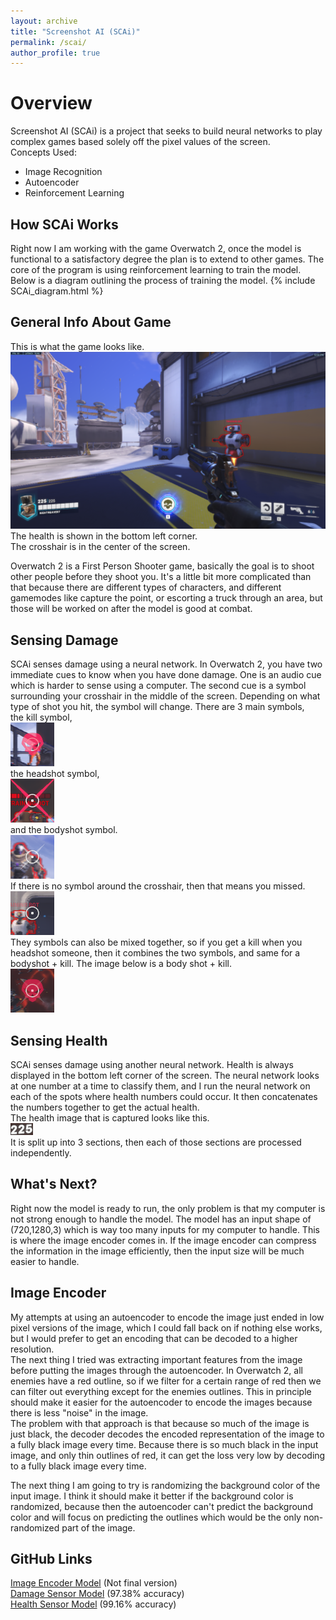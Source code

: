```yaml
---
layout: archive
title: "Screenshot AI (SCAi)"
permalink: /scai/
author_profile: true
---
```


Overview
======
Screenshot AI (SCAi) is a project that seeks to build neural networks to play complex games based solely off the pixel values of the screen.  
Concepts Used:  
- Image Recognition  
- Autoencoder
- Reinforcement Learning

How SCAi Works
-----
Right now I am working with the game Overwatch 2, once the model is functional to a satisfactory degree the plan is to extend to other games.
The core of the program is using reinforcement learning to train the model.
Below is a diagram outlining the process of training the model.
{% include SCAi_diagram.html %}

General Info About Game
-----
This is what the game looks like.  
![Image of Overwatch 2](https://github.com/EndeavoringOrb/EndeavoringOrb.github.io/blob/main/files/fullscreen_training_room2.png?raw=true)  
The health is shown in the bottom left corner.  
The crosshair is in the center of the screen.  

Overwatch 2 is a First Person Shooter game, basically the goal is to shoot other people before they shoot you. It's a little bit more complicated than that because there are different types of characters, and different gamemodes like capture the point, or escorting a truck through an area, but those will be worked on after the model is good at combat.

Sensing Damage
-----
SCAi senses damage using a neural network. In Overwatch 2, you have two immediate cues to know when you have done damage. One is an audio cue which is harder to sense using a computer. The second cue is a symbol surrounding your crosshair in the middle of the screen. Depending on what type of shot you hit, the symbol will change. There are 3 main symbols,  
the kill symbol,  
![An image of the kill symbol which is a red skull.](https://github.com/EndeavoringOrb/EndeavoringOrb.github.io/blob/cb48de249f356566fbb90d3e4d632dc647d21bd5/files/kill_shot.png?raw=true)  
the headshot symbol,  
![An image of the headshot symbol which is 4 diagonal red lines going outwards, centered at the crosshair.](https://github.com/EndeavoringOrb/EndeavoringOrb.github.io/blob/cb48de249f356566fbb90d3e4d632dc647d21bd5/files/headshot_plain.png?raw=true)  
and the bodyshot symbol.  
![An image of the bodyshot symbol which is the same as the headshot symbol except the lines are slightly shorter and they are white instead of red.](https://github.com/EndeavoringOrb/EndeavoringOrb.github.io/blob/cb48de249f356566fbb90d3e4d632dc647d21bd5/files/body_shot.png?raw=true)  
If there is no symbol around the crosshair, then that means you missed.  
![An image of just the crosshair because if you miss there is no symbol.](https://github.com/EndeavoringOrb/EndeavoringOrb.github.io/blob/cb48de249f356566fbb90d3e4d632dc647d21bd5/files/miss.png?raw=true)  
They symbols can also be mixed together, so if you get a kill when you headshot someone, then it combines the two symbols, and same for a bodyshot + kill. The image below is a body shot + kill.  
![An image showing a bodyshot plus a kill, which is a red skull with the white diagonal lines of a body shot.](https://github.com/EndeavoringOrb/EndeavoringOrb.github.io/blob/cb48de249f356566fbb90d3e4d632dc647d21bd5/files/bodyshot_kill.png?raw=true)  

Sensing Health
-----
SCAi senses damage using another neural network. Health is always displayed in the bottom left corner of the screen. The neural network looks at one number at a time to classify them, and I run the neural network on each of the spots where health numbers could occur. It then concatenates the numbers together to get the actual health.  
The health image that is captured looks like this.  
![An image showing what the health looks like.](https://github.com/EndeavoringOrb/EndeavoringOrb.github.io/blob/main/files/health_full.png?raw=true)  
It is split up into 3 sections, then each of those sections are processed independently.  

What's Next?
-----
Right now the model is ready to run, the only problem is that my computer is not strong enough to handle the model. The model has an input shape of (720,1280,3) which is way too many inputs for my computer to handle. This is where the image encoder comes in. If the image encoder can compress the information in the image efficiently, then the input size will be much easier to handle.

Image Encoder
-----
My attempts at using an autoencoder to encode the image just ended in low pixel versions of the image, which I could fall back on if nothing else works, but I would prefer to get an encoding that can be decoded to a higher resolution.  
The next thing I tried was extracting important features from the image before putting the images through the autoencoder. In Overwatch 2, all enemies have a red outline, so if we filter for a certain range of red then we can filter out everything except for the enemies outlines. This in principle should make it easier for the autoencoder to encode the images because there is less "noise" in the image.  
The problem with that approach is that because so much of the image is just black, the decoder decodes the encoded representation of the image to a fully black image every time. Because there is so much black in the input image, and only thin outlines of red, it can get the loss very low by decoding to a fully black image every time.

The next thing I am going to try is randomizing the background color of the input image. I think it should make it better if the background color is randomized, because then the autoencoder can't predict the background color and will focus on predicting the outlines which would be the only non-randomized part of the image.

GitHub Links
-----
[Image Encoder Model](https://github.com/EndeavoringOrb/SCAi/blob/main/autoencoders/autoencoder_E0.h5) (Not final version)  
[Damage Sensor Model](https://github.com/EndeavoringOrb/SCAi/blob/main/dmg_models/dmg_model35.h5) (97.38% accuracy)  
[Health Sensor Model](https://github.com/EndeavoringOrb/SCAi/blob/main/health_models/health_model105.h5) (99.16% accuracy)  
